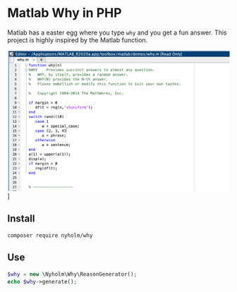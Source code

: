 # Matlab Why in PHP

Matlab has a easter egg where you type `why` and you get a fun answer. This project
is highly inspired by the Matlab function.

![The matlab definition](/docs/matlab.png)]

## Install

```cli
composer require nyholm/why
```

## Use

```php
$why = new \Nyholm\Why\ReasonGenerator();
echo $why->generate();
```
